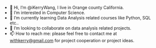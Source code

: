 - 👋 Hi, I’m @iKerryWang, I live in Orange county California. 
- 👀 I’m interested in Computer Science.
- 🌱 I’m currently learning Data Analysis related courses like Python, SQL etc.. 
- 💞️ I’m looking to collaborate on data analysis related projects. 
- 📫 How to reach me: please feel free to contact me at withkerry@gmail.com for project cooperation or project ideas. 

<!---
iKerryWang/iKerryWang is a ✨ special ✨ repository because its `README.md` (this file) appears on your GitHub profile.
You can click the Preview link to take a look at your changes.
--->
